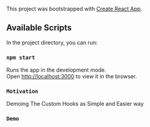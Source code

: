 This project was bootstrapped with [Create React App](https://github.com/facebook/create-react-app).

## Available Scripts

In the project directory, you can run:

### `npm start`

Runs the app in the development mode.<br />
Open [http://localhost:3000](http://localhost:3000) to view it in the browser.

### `Motivation`
Demoing The Custom Hooks as Simple and Easier way


### `Demo`
[Code is Running Here]: https://codesandbox.io/s/github/NishithHM/customhook
